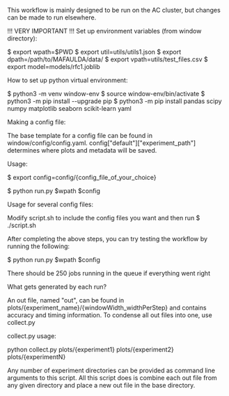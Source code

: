 This workflow is mainly designed to be run on the AC cluster, but changes can be made to run elsewhere.

!!! VERY IMPORTANT !!!
Set up environment variables (from window directory):

$ export wpath=$PWD
$ export util=utils/utils1.json
$ export dpath=/path/to/MAFAULDA/data/
$ export vpath=utils/test_files.csv
$ export model=models/rfc1.joblib


How to set up python virtual environment:

$ python3 -m venv window-env
$ source window-env/bin/activate
$ python3 -m pip install --upgrade pip
$ python3 -m pip install pandas scipy numpy matplotlib seaborn scikit-learn yaml


Making a config file:

The base template for a config file can be found in window/config/config.yaml. config["default"]["experiment_path"] determines where plots and metadata will be saved.

Usage:

$ export config=config/{config_file_of_your_choice}

$ python run.py $wpath $config


Usage for several config files:

Modify script.sh to include the config files you want and then run
$ ./script.sh


After completing the above steps, you can try testing the workflow by running the following:

$ python run.py $wpath $config

There should be 250 jobs running in the queue if everything went right


What gets generated by each run?

An out file, named "out", can be found in plots/{experiment_name}/{windowWidth_widthPerStep} and contains accuracy and timing information. To condense all out files into one, use collect.py

collect.py usage:

python collect.py plots/{experiment1} plots/{experiment2} plots/{experimentN}

Any number of experiment directories can be provided as command line arguments to this script. All this script does is combine each out file from any given directory and place a new out file in the base directory.
